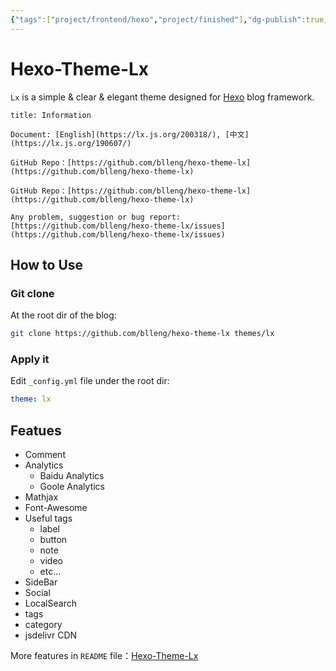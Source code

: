 ```yaml
---
{"tags":["project/frontend/hexo","project/finished"],"dg-publish":true,"noteIcon":3,"github":"https://github.com/blleng/hexo-theme-lx/","document":"https://lx.js.org","index":1,"date":"2023-08-27T00:38","update":"2023-08-27T00:55","permalink":"/open-source/a-theme-designed-for-hexo-hexo-theme-lx/","dgPassFrontmatter":true,"created":"2023-08-27T00:38","updated":"2023-08-27T00:55"}
---
```



# Hexo-Theme-Lx

`Lx` is a simple & clear & elegant theme designed for [Hexo](https://hexo.io/) blog framework.

```ad-note
title: Information

Document: [English](https://lx.js.org/200318/), [中文](https://lx.js.org/190607/)  

GitHub Repo：[https://github.com/blleng/hexo-theme-lx](https://github.com/blleng/hexo-theme-lx)

GitHub Repo：[https://github.com/blleng/hexo-theme-lx](https://github.com/blleng/hexo-theme-lx)

Any problem, suggestion or bug report:  
[https://github.com/blleng/hexo-theme-lx/issues](https://github.com/blleng/hexo-theme-lx/issues)
```

## How to Use

### Git clone

At the root dir of the blog:

```bash
git clone https://github.com/blleng/hexo-theme-lx themes/lx
```

### Apply it

Edit `_config.yml` file under the root dir:

```yaml
theme: lx
```

## Featues

- Comment
- Analytics
    - Baidu Analytics
    - Goole Analytics
- Mathjax
- Font-Awesome
- Useful tags
    - label
    - button
    - note
    - video
    - etc…
- SideBar
- Social
- LocalSearch
- tags
- category
- jsdelivr CDN

More features in `README` file：[Hexo-Theme-Lx](https://github.com/blleng/hexo-theme-lx "README")